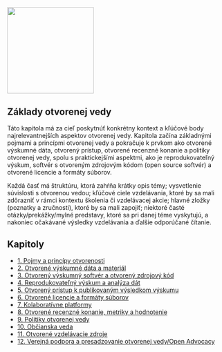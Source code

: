 ## <img src="/Images/Icons/open_science.png" width="200" height="200" />
## Základy otvorenej vedy 

Táto kapitola má za cieľ poskytnúť konkrétny kontext a kľúčové body najrelevantnejších aspektov otvorenej vedy. Kapitola začína základnými pojmami a princípmi otvorenej vedy a pokračuje k prvkom ako otvorené výskumné dáta, otvorený prístup, otvorené recenzné konanie a politiky otvorenej vedy, spolu s praktickejšími aspektmi, ako je reprodukovateľný výskum, softvér s otvoreným zdrojovým kódom (open source softvér) a otvorené licencie a formáty súborov.

Každá časť má štruktúru, ktorá zahŕňa krátky opis témy; vysvetlenie súvislosti s otvorenou vedou; kľúčové ciele vzdelávania, ktoré by sa mali zdôrazniť v rámci kontextu školenia či vzdelávacej akcie; hlavné zložky \(poznatky a zručnosti\), ktoré by sa mali zapojiť; niektoré časté otázky/prekážky/mylné predstavy, ktoré sa pri danej téme vyskytujú, a nakoniec očakávané výsledky vzdelávania a ďalšie odporúčané čítanie.

## Kapitoly

* [1. Pojmy a princípy otvorenosti](https://github.com/Open-Science-Training-Handbook/Open-Science-Training-Handbook_EN/blob/master/02OpenScienceBasics/01OpenConceptsAndPrinciples.md)
* [2. Otvorené výskumné dáta a materiál](https://github.com/Open-Science-Training-Handbook/Open-Science-Training-Handbook_EN/blob/master/02OpenScienceBasics/02OpenResearchDataAndMaterials.md)
* [3. Otvorený výskumný softvér a otvorený zdrojový kód](https://github.com/Open-Science-Training-Handbook/Open-Science-Training-Handbook_EN/blob/master/02OpenScienceBasics/03OpenResearchSoftwareAndOpenSource.md)
* [4. Reprodukovateľný výskum a analýza dát](https://github.com/Open-Science-Training-Handbook/Open-Science-Training-Handbook_EN/blob/master/02OpenScienceBasics/04ReproducibleResearchAndDataAnalysis.md)
* [5. Otvorený prístup k publikovaným výsledkom výskumu](https://github.com/Open-Science-Training-Handbook/Open-Science-Training-Handbook_EN/blob/master/02OpenScienceBasics/05OpenAccessToPublishedResearchResults.md)
* [6. Otvorené licencie a formáty súborov](https://github.com/Open-Science-Training-Handbook/Open-Science-Training-Handbook_EN/blob/master/02OpenScienceBasics/06OpenLicensingAndFileFormats.md)
* [7. Kolaboratívne platformy](https://github.com/Open-Science-Training-Handbook/Open-Science-Training-Handbook_EN/blob/master/02OpenScienceBasics/07CollaborativePlatforms.md)
* [8. Otvorené recenzné konanie, metriky a hodnotenie](https://github.com/Open-Science-Training-Handbook/Open-Science-Training-Handbook_EN/blob/master/02OpenScienceBasics/08OpenPeerReviewMetricsAndEvaluation.md)
* [9. Politiky otvorenej vedy](https://github.com/Open-Science-Training-Handbook/Open-Science-Training-Handbook_EN/blob/master/02OpenScienceBasics/09OpenSciencePolicies.md)
* [10. Občianska veda](https://github.com/Open-Science-Training-Handbook/Open-Science-Training-Handbook_EN/blob/master/02OpenScienceBasics/10CitizenScience.md)
* [11. Otvorené vzdelávacie zdroje](https://github.com/Open-Science-Training-Handbook/Open-Science-Training-Handbook_EN/blob/master/02OpenScienceBasics/11OpenEducationalResources.md)
* [12. Verejná podpora a presadzovanie otvorenej vedy/Open Advocacy](https://github.com/Open-Science-Training-Handbook/Open-Science-Training-Handbook_EN/blob/master/02OpenScienceBasics/12OpenAdvocacy.md)


